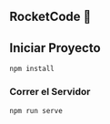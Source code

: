 ## RocketCode 🚀

## Iniciar Proyecto
```
npm install
```

### Correr el Servidor
```
npm run serve
```
